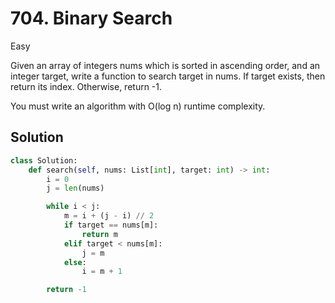 # 704. Binary Search

Easy

Given an array of integers nums which is sorted in ascending order, and an
integer target, write a function to search target in nums. If target exists,
then return its index. Otherwise, return -1.

You must write an algorithm with O(log n) runtime complexity.

## Solution

```python
class Solution:
    def search(self, nums: List[int], target: int) -> int:
        i = 0
        j = len(nums)

        while i < j:
            m = i + (j - i) // 2
            if target == nums[m]:
                return m
            elif target < nums[m]:
                j = m
            else:
                i = m + 1

        return -1
```
